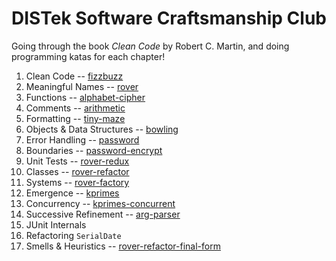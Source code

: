 DISTek Software Craftsmanship Club
==================================
Going through the book _Clean Code_ by Robert C. Martin, and doing programming katas for each chapter!

1. Clean Code -- [fizzbuzz](fizzbuzz)
2. Meaningful Names -- [rover](rover)
3. Functions -- [alphabet-cipher](alphabet-cipher)
4. Comments -- [arithmetic](arithmetic)
5. Formatting -- [tiny-maze](tiny-maze)
6. Objects & Data Structures -- [bowling](bowling)
7. Error Handling -- [password](password)
8. Boundaries -- [password-encrypt](password-encrypt)
9. Unit Tests -- [rover-redux](rover-redux)
10. Classes -- [rover-refactor](rover-refactor)
11. Systems -- [rover-factory](rover-factory)
12. Emergence -- [kprimes](kprimes)
13. Concurrency -- [kprimes-concurrent](kprimes-concurrent)
14. Successive Refinement -- [arg-parser](arg-parser)
15. JUnit Internals
16. Refactoring `SerialDate`
17. Smells & Heuristics -- [rover-refactor-final-form](rover-refactor-final-form)
